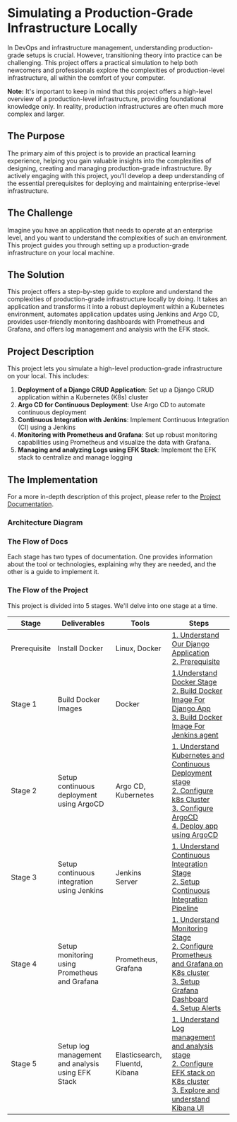 # Simulating a Production-Grade Infrastructure Locally

In DevOps and infrastructure management, understanding production-grade setups is crucial. However, transitioning theory into practice can be challenging. This project offers a practical simulation to help both newcomers and professionals explore the complexities of production-level infrastructure, all within the comfort of your computer.

**Note:** It's important to keep in mind that this project offers a high-level overview of a production-level infrastructure, providing foundational knowledge only. In reality, production infrastructures are often much more complex and larger.

## **The Purpose**

The primary aim of this project is to provide an practical learning experience, helping you gain valuable insights into the complexities of designing, creating and managing production-grade infrastructure. By actively engaging with this project, you'll develop a deep understanding of the essential prerequisites for deploying and maintaining enterprise-level infrastructure.

## **The Challenge**

Imagine you have an application that needs to operate at an enterprise level, and you want to understand the complexities of such an environment. This project guides you through setting up a production-grade infrastructure on your local machine.

## **The Solution**

This project offers a step-by-step guide to explore and understand the complexities of production-grade infrastructure locally by doing. It takes an application and transforms it into a robust deployment within a Kubernetes environment, automates application updates using Jenkins and Argo CD, provides user-friendly monitoring dashboards with Prometheus and Grafana, and offers log management and analysis with the EFK stack.

## **Project Description**

This project lets you simulate a high-level production-grade infrastructure on your local. This includes:

1. **Deployment of a Django CRUD Application**: Set up a Django CRUD application within a Kubernetes (K8s) cluster
2. **Argo CD for Continuous Deployment**: Use Argo CD to automate continuous deployment
3. **Continuous Integration with Jenkins**: Implement Continuous Integration (CI) using a Jenkins
4. **Monitoring with Prometheus and Grafana**: Set up robust monitoring capabilities using Prometheus and visualize the data with Grafana.
5. **Managing and analyzing Logs using EFK Stack**: Implement the EFK stack to centralize and manage logging

## The Implementation

For a more in-depth description of this project, please refer to the [Project Documentation](./docs/README.md).

### Architecture Diagram
<!-- todo -->

### The Flow of Docs
Each stage has two types of documentation. One provides information about the tool or technologies, explaining why they are needed, and the other is a guide to implement it.

### The Flow of the Project

This  project is divided into 5 stages. We'll delve into one stage at a time.


| Stage        | Deliverables                                      | Tools                           | Steps                                                                                                                                                                                                                                                                                                                                                                                                               |
| ------------ | ------------------------------------------------- | ------------------------------- | ------------------------------------------------------------------------------------------------------------------------------------------------------------------------------------------------------------------------------------------------------------------------------------------------------------------------------------------------------------------------------------------------------------------- |
| Prerequisite | Install Docker                                                  | Linux, Docker               | [1. Understand Our Django Application](./docs/00.%20Prerequisite/01-Understand-Our-Django-Application.md) <br> [2. Prerequisite](./docs/00.%20Prerequisite/README.md)                                                                                                                                                                                                                                               |
| Stage 1      | Build Docker Images                               | Docker                          | [1.Understand Docker Stage](./docs/01.%20Docker/README.md) <br> [2. Build Docker Image For Django App](./docs/01.%20Docker/01-Docker-Image-Django-App.md) <br> [3. Build Docker Image For Jenkins agent](./docs/01.%20Docker/02-Docker-Image-For-Jenkins-Agent.md)                                                                                                                                                  |
| Stage 2      | Setup continuous deployment using ArgoCD          | Argo CD, Kubernetes                         | [1. Understand Kubernetes and Continuous Deployment stage](./docs/02.%20Kubernetes%20&%20ArgoCD/README.md) <br> [2. Configure k8s Cluster](./docs/02.%20Kubernetes%20&%20ArgoCD/01.%20Configure-k8s-cluster.md) <br> [3. Configure ArgoCD](./docs/02.%20Kubernetes%20&%20ArgoCD/02.%20Configure-argocd.md) <br> [4. Deploy app using ArgoCD](./docs/02.%20Kubernetes%20&%20ArgoCD/03.%20Deploy-app-using-argocd.md) |
| Stage 3      | Setup continuous integration using Jenkins        | Jenkins Server                  | [1. Understand Continuous Integration Stage](./docs/03.%20Jenkins/README.md) <br> [2. Setup Continuous Integration Pipeline](./docs/03.%20Jenkins/jenkins-setup-for-ci.md)                                                                                                                                                                                                                                          |
| Stage 4      | Setup monitoring using Prometheus and Grafana     | Prometheus, Grafana             | [1. Understand Monitoring Stage](./docs/04.%20Monitoring%20&%20Alerting/README.md) <br> [2. Configure Prometheus and Grafana on K8s cluster](./docs/04.%20Monitoring%20&%20Alerting/01.%20Install-Prometheus-Grafana.md) <br> [3. Setup Grafana Dashboard](./docs/04.%20Monitoring%20&%20Alerting/02-Setup-Grafana-Dashboards.md) <br> [4. Setup Alerts](./docs/04.%20Monitoring%20&%20Alerting/03-Setup-Alerts.md) |
| Stage 5      | Setup log management and analysis using EFK Stack | Elasticsearch, Fluentd, Kibana | [1. Understand Log management and analysis stage](./docs/05.%20EFK/README.md) <br> [2. Configure EFK stack on K8s cluster](./docs/05.%20EFK/01-Setup-EFK-Stack.md) <br> [3. Explore and understand Kibana UI](./docs/05.%20EFK/02-Explore-Kibana-UI.md)                                                                                                                                                             |